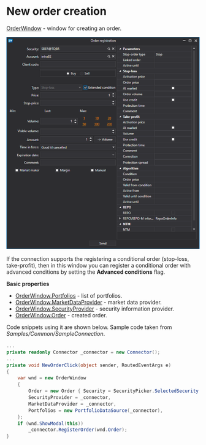 # New order creation

[OrderWindow](xref:StockSharp.Xaml.OrderWindow) \- window for creating an order. 

![GUI OrderWindow](../../../../images/gui_orderwindow.png)

If the connection supports the registering a conditional order (stop\-loss, take\-profit), then in this window you can register a conditional order with advanced conditions by setting the **Advanced conditions** flag.

**Basic properties**

- [OrderWindow.Portfolios](xref:StockSharp.Xaml.OrderWindow.Portfolios) \- list of portfolios.
- [OrderWindow.MarketDataProvider](xref:StockSharp.Xaml.OrderWindow.MarketDataProvider) \- market data provider.
- [OrderWindow.SecurityProvider](xref:StockSharp.Xaml.OrderWindow.SecurityProvider) \- security information provider.
- [OrderWindow.Order](xref:StockSharp.Xaml.OrderWindow.Order) \- created order.

Code snippets using it are shown below. Sample code taken from *Samples\/Common\/SampleConnection*. 

```cs
...
private readonly Connector _connector = new Connector();
...
private void NewOrderClick(object sender, RoutedEventArgs e)
{
	var wnd = new OrderWindow
	{
		Order = new Order { Security = SecurityPicker.SelectedSecurity },
		SecurityProvider = _connector,
		MarketDataProvider = _connector,
		Portfolios = new PortfolioDataSource(_connector),
	};
	if (wnd.ShowModal(this))
		_connector.RegisterOrder(wnd.Order);
}
						
	  				
```
